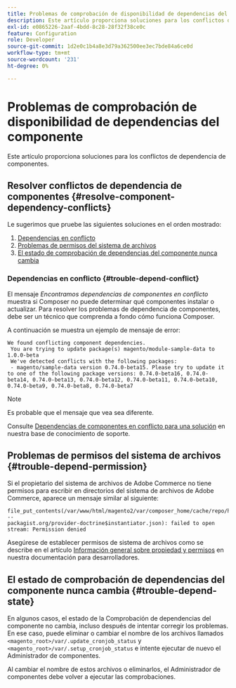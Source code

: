 ```yaml
---
title: Problemas de comprobación de disponibilidad de dependencias del componente
description: Este artículo proporciona soluciones para los conflictos de dependencia de componentes.
exl-id: e0865226-2aaf-4bdd-8c28-28f32f38ce0c
feature: Configuration
role: Developer
source-git-commit: 1d2e0c1b4a8e3d79a362500ee3ec7bde84a6ce0d
workflow-type: tm+mt
source-wordcount: '231'
ht-degree: 0%

---
```


# Problemas de comprobación de disponibilidad de dependencias del componente

Este artículo proporciona soluciones para los conflictos de dependencia de componentes.

## Resolver conflictos de dependencia de componentes {#resolve-component-dependency-conflicts}

Le sugerimos que pruebe las siguientes soluciones en el orden mostrado:

1. [Dependencias en conflicto](#trouble-depend-conflict)
1. [Problemas de permisos del sistema de archivos](#trouble-depend-permission)
1. [El estado de comprobación de dependencias del componente nunca cambia](#trouble-depend-state)

### Dependencias en conflicto {#trouble-depend-conflict}

El mensaje *Encontramos dependencias de componentes en conflicto* muestra si Composer no puede determinar qué componentes instalar o actualizar. Para resolver los problemas de dependencia de componentes, debe ser un técnico que comprenda a fondo cómo funciona Composer.

A continuación se muestra un ejemplo de mensaje de error:

```terminal
We found conflicting component dependencies.
 You are trying to update package(s) magento/module-sample-data to 1.0.0-beta
 We've detected conflicts with the following packages:
 - magento/sample-data version 0.74.0-beta15. Please try to update it to one of the following package versions: 0.74.0-beta16, 0.74.0-beta14, 0.74.0-beta13, 0.74.0-beta12, 0.74.0-beta11, 0.74.0-beta10, 0.74.0-beta9, 0.74.0-beta8, 0.74.0-beta7
```

>[!NOTE]
>
>Es probable que el mensaje que vea sea diferente.

Consulte [Dependencias de componentes en conflicto para una solución](/help/troubleshooting/miscellaneous/conflicting-component-dependencies.md) en nuestra base de conocimiento de soporte.

## Problemas de permisos del sistema de archivos {#trouble-depend-permission}

Si el propietario del sistema de archivos de Adobe Commerce no tiene permisos para escribir en directorios del sistema de archivos de Adobe Commerce, aparece un mensaje similar al siguiente:

```terminal
file_put_contents(/var/www/html/magento2/var/composer_home/cache/repo/https---
packagist.org/provider-doctrine$instantiator.json): failed to open stream: Permission denied
```

Asegúrese de establecer permisos de sistema de archivos como se describe en el artículo [Información general sobre propiedad y permisos](https://devdocs.magento.com/guides/v2.3/install-gde/prereq/file-sys-perms-over.html) en nuestra documentación para desarrolladores.

## El estado de comprobación de dependencias del componente nunca cambia {#trouble-depend-state}

En algunos casos, el estado de la Comprobación de dependencias del componente no cambia, incluso después de intentar corregir los problemas. En ese caso, puede eliminar o cambiar el nombre de los archivos llamados `<magento_root>/var/.update_cronjob_status` y `<magento_root>/var/.setup_cronjob_status` e intente ejecutar de nuevo el Administrador de componentes.

Al cambiar el nombre de estos archivos o eliminarlos, el Administrador de componentes debe volver a ejecutar las comprobaciones.
